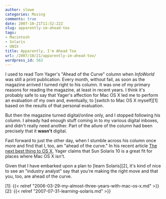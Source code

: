 ```yaml
---
author: slowe
categories: Musing
comments: true
date: 2007-10-21T11:52:22Z
slug: apparently-im-ahead-too
tags:
- Macintosh
- Solaris
- UNIX
title: Apparently, I'm Ahead Too
url: /2007/10/21/apparently-im-ahead-too/
wordpress_id: 563
---
```


I used to read Tom Yager's "Ahead of the Curve" column when _InfoWorld_ was still a print publication. Every month, without fail, as soon as the magazine arrived I turned right to his column. It was one of my primary reasons for reading the magazine, at least in recent years. I think it's probably safe to say that Yager's affection for Mac OS X led me to perform an evaluation of my own and, eventually, to [switch to Mac OS X myself][1] based on the results of that personal evaluation.

But then the magazine turned digital/online only, and I stopped following his column. I already had enough stuff coming in to my various digital inboxes, and didn't really need another. Part of the allure of the column had been precisely that it **wasn't** digital.

Fast forward to just the other day, when I stumble across his column once more and find that I, too, am "ahead of the curve." In his recent article [The next best thing to OS X](http://weblog.infoworld.com/yager/archives/2007/10/the_next_best_t.html), Yager claims that Sun Solaris 10 is a great fit for places where Mac OS X isn't.

Given that I have embarked upon a plan to [learn Solaris][2], it's kind of nice to see an "industry analyst" say that you're making the right move and that you, too, are ahead of the curve.

[1]: {{< relref "2006-03-29-my-almost-three-years-with-mac-os-x.md" >}}
[2]: {{< relref "2007-07-31-learning-solaris.md" >}}
